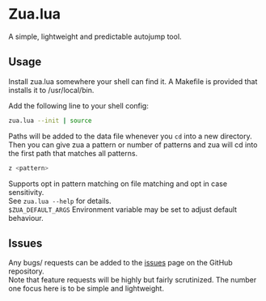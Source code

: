 # Zua.lua

A simple, lightweight and predictable autojump tool.

## Usage
Install zua.lua somewhere your shell can find it. A Makefile is provided that installs it to /usr/local/bin.

Add the following line to your shell config:
```bash
zua.lua --init | source
```

Paths will be added to the data file whenever you `cd` into a new directory.\
Then you can give zua a pattern or number of patterns and zua will cd into the first path that matches all patterns.
```bash
z <pattern>
```

Supports opt in pattern matching on file matching and opt in case sensitivity.\
See `zua.lua --help` for details.\
`$ZUA_DEFAULT_ARGS` Environment variable may be set to adjust default behaviour.

## Issues
Any bugs/ requests can be added to the [issues](https://github.com/Shivix/prefix/issues) page on the GitHub repository.\
Note that feature requests will be highly but fairly scrutinized. The number one focus here is to be simple and lightweight.
